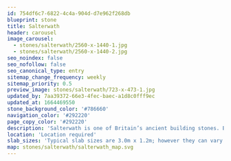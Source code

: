 ```yaml
---
id: 754df6c7-6822-4c4a-904d-d7e962f268db
blueprint: stone
title: Salterwath
header: carousel
image_carousel:
  - stones/salterwath/2560-x-1440-1.jpg
  - stones/salterwath/2560-x-1440-2.jpg
seo_noindex: false
seo_nofollow: false
seo_canonical_type: entry
sitemap_change_frequency: weekly
sitemap_priority: 0.5
preview_image: stones/salterwath/723-x-473-1.jpg
updated_by: 7aa39372-66e3-4fec-baec-a1d8c0fff9ec
updated_at: 1664469550
stone_background_color: '#786660'
navigation_color: '#292220'
page_copy_color: '#292220'
description: 'Salterwath is one of Britain’s ancient building stones. Britannicus has taken this highly respected stone and polished it to create an eyecatching example of stone. The polished stone results in a rich, chocolate brown shade with light and dark brown swirls, punctuated by some fine white calcite lines and the occasional small pink/white calcite rose.'
location: 'Location required'
slab_sizes: 'Typical slab sizes are 3.0m x 1.2m; however they can vary.'
map: stones/salterwath/salterwath_map.svg
---
```

